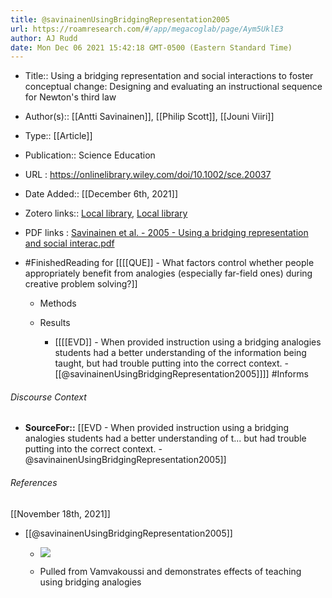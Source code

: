 ```yaml
---
title: @savinainenUsingBridgingRepresentation2005
url: https://roamresearch.com/#/app/megacoglab/page/Aym5UklE3
author: AJ Rudd
date: Mon Dec 06 2021 15:42:18 GMT-0500 (Eastern Standard Time)
---
```


- Title:: Using a bridging representation and social interactions to foster conceptual change: Designing and evaluating an instructional sequence for Newton's third law
- Author(s):: [[Antti Savinainen]], [[Philip Scott]], [[Jouni Viiri]]
- Type:: [[Article]]
- Publication:: Science Education
- URL : https://onlinelibrary.wiley.com/doi/10.1002/sce.20037
- Date Added:: [[December 6th, 2021]]
- Zotero links:: [Local library](zotero://select/groups/2451508/items/CZZAEGPB), [Local library](https://www.zotero.org/groups/2451508/items/CZZAEGPB)
- PDF links : [Savinainen et al. - 2005 - Using a bridging representation and social interac.pdf](zotero://open-pdf/groups/2451508/items/UYAXRXXI)
- #FinishedReading for [[[[QUE]] - What factors control whether people appropriately benefit from analogies (especially far-field ones) during creative problem solving?]]

    - Methods

    - Results

        - [[[[EVD]] - When provided instruction using a bridging analogies students had a better understanding of the information being taught, but had trouble putting into the correct context. - [[@savinainenUsingBridgingRepresentation2005]]]] #Informs

###### Discourse Context

- **SourceFor::** [[EVD - When provided instruction using a bridging analogies students had a better understanding of t... but had trouble putting into the correct context. - @savinainenUsingBridgingRepresentation2005]]

###### References

[[November 18th, 2021]]

- [[@savinainenUsingBridgingRepresentation2005]]

    - ![](https://firebasestorage.googleapis.com/v0/b/firescript-577a2.appspot.com/o/imgs%2Fapp%2Fmegacoglab%2FWPxY_hicCq.png?alt=media&token=17927524-e777-4e45-b2cf-3790f1041e8c)

    - Pulled from Vamvakoussi and demonstrates effects of teaching using bridging analogies
